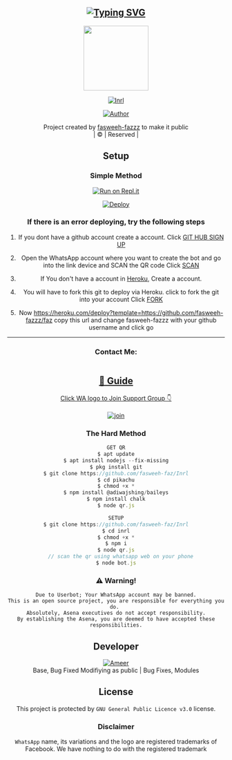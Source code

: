 <div align="center">

## [![Typing SVG](https://readme-typing-svg.herokuapp.com?font=Rockstar-ExtraBold&color=FF0000&lines=WELCOME+TO+INRL+WA+BOT+REPO.;CREATED+BY+FASWEEH+KT;THIS+IS+A+BGM+STIKER+BOT;WITH+MORE+FEATURES;THANKS+FOR+VISITING)](https://git.io/typing-svg)

 </a>
</p>
<div align="center">
  <img border-radius: 10px src="https://imgur.com/AelfUJg.jpg" width="150" height="150"/>
  <p align="center">
<a href="#"><img title="Inrl" src="https://img.shields.io/badge/Inrl-green?colorA=%23ff0000&colorB=%23017e40&style=for-the-badge"></a>
</p>
  <p align="center">
<a href="https://github.com/fasweeh-faz"><img title="Author" src="https://i.imgur.com/DyLAuEh.jpg/Author-fasweeh-fazzz-0/Inrl?color=blue&style=for-the-badge&logo=whatsapp"></a>
</p>
</div>
<p align="center">
Project created by <a href="https://github.com/fasweeh-fazzz">fasweeh-fazzz</a> to make it public
    <br>
       | © |
        Reserved |
    <br> 
</p>

## Setup
<div align="center">

  ### Simple Method
  
[![Run on Repl.it](https://repl.it/badge/github/quiec/whatsAlfa)](https://replit.com/@fasweehFqz/Inrl-QR)

[![Deploy](https://www.herokucdn.com/deploy/button.svg)](https://heroku.com/deploy?template=https://github.com/fasweeh-fazzz/faz)
     </div>

  ### If there is an error deploying, try the following steps
  
1. If you dont have a github account create a account. Click [GIT HUB SIGN UP](https://github.com/signup/)

2. Open the WhatsApp account where you want to create the bot and go into the link device and SCAN the QR code Click [SCAN](https://replit.com/@fasweehFqz/Inrl-QR)
 
3. If You don't have a account in [Heroku](https://signup.heroku.com/), Create a account.

4. You will have to fork this git to deploy via Heroku.
  click to fork the git into your account
 Click [FORK](https://github.com/fasweeh-fazzz/faz/fork)

5. Now https://heroku.com/deploy?template=https://github.com/fasweeh-fazzz/faz copy this url and change fasweeh-fazzz with your github username and click go<br>

---

<h3 align="center">Contact Me:</h3>
<p align="center">
<a href="https://instagram.com/mhd_fasweeh" target="blank"><img align="center" 
</p>



## 📢 Guide
Click WA logo to Join Support Group 👇
    <br>
<br>
  [![join](https://i.imgur.com/reMlxo.png)](http://wa.me/+917025099161)
  <div align="center">
       
  </div>
  
### The Hard Method
```js
GET QR
$ apt update
$ apt install nodejs --fix-missing
$ pkg install git
$ git clone https://github.com/fasweeh-faz/Inrl
$ cd pikachu
$ chmod +x *
$ npm install @adiwajshing/baileys
$ npm install chalk
$ node qr.js
```
      
```js
SETUP
$ git clone https://github.com/fasweeh-faz/Inrl
$ cd inrl
$ chmod +x *
$ npm i
$ node qr.js
   // scan the qr using whatsapp web on your phone
$ node bot.js
```


### ⚠️ Warning! 
```
Due to Userbot; Your WhatsApp account may be banned.
This is an open source project, you are responsible for everything you do. 
Absolutely, Asena executives do not accept responsibility.
By establishing the Asena, you are deemed to have accepted these responsibilities.
```

## Developer
  <div align="center">
    
  [![`Ameer `](https://github.com/ameer-kallumthodi.png?size=200)](https://github.com/fasweh-faz)  
Base, Bug Fixed Modifiying  as   public | Bug Fixes, Modules
  </div>
    

## License
This project is protected by `GNU General Public Licence v3.0` license.

### Disclaimer
`WhatsApp` name, its variations and the logo are registered trademarks of Facebook. We have nothing to do with the registered trademark
